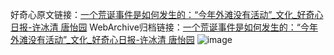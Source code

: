 好奇心原文链接：[一个荒诞事件是如何发生的：“今年外滩没有活动”_文化_好奇心日报-许冰清 唐怡园](https://www.qdaily.com/articles/5046.html)
WebArchive归档链接：[一个荒诞事件是如何发生的：“今年外滩没有活动”_文化_好奇心日报-许冰清 唐怡园](http://web.archive.org/web/20190623163739/https://www.qdaily.com/articles/5046.html)
![image](http://ww3.sinaimg.cn/large/007d5XDply1g3wcrrqnz2j30u07wenpe)